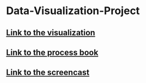 # Data-Visualization-Project

## [Link to the visualization](https://quentinbacuet.github.io/Data-Visualization-Project/index.html)
## [Link to the process book](https://github.com/QuentinBacuet/Data-Visualization-Project/blob/master/Process%20book.pdf)
## [Link to the screencast](https://youtu.be/52EOYbnHJMM)
